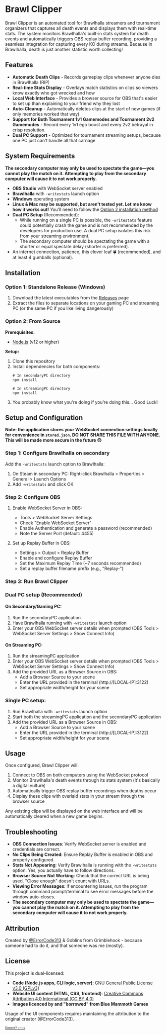 # Brawl Clipper

Brawl Clipper is an automated tool for Brawlhalla streamers and tournament organizers that captures all death events and displays them with real-time stats. The system monitors Brawlhalla's built-in stats system for death events and automatically triggers OBS replay buffer recording, providing a seamless integration for capturing every KO during streams. Because in Brawlhalla, death is just another statistic worth collecting!

## Features

- **Automatic Death Clips** - Records gameplay clips whenever anyone dies in Brawlhalla (RIP)
- **Real-time Stats Display** - Overlays match statistics on clips so viewers know exactly who got wrecked and how
- **Local Web Interface** - Provides a browser source for OBS that's easier to set up than explaining to your friend why they lost
- **Auto-Cleanup** - Automatically deletes clips at the start of new games (if only memories worked that way)
- **Support for Both Tournament 1v1 Gamemodes and Tournament 2v2 Gamemodes** - Record every 1v1 ego boost and every 2v2 betrayal in crisp resolution.
- **Dual PC Support** - Optimized for tournament streaming setups, because one PC just can't handle all that carnage

## System Requirements

**The secondary computer may only be used to spectate the game—you cannot play the match on it. Attempting to play from the secondary computer will cause it to not work properly.**

- **OBS Studio** with WebSocket server enabled
- **Brawlhalla** with `-writestats` launch option
- **Windows** operating system
- **Linux & Mac may be supported, but aren't tested yet. Let me know how it works out!** You'll need to follow the [Option 2 installation method](#option-2-from-source)
- **Dual PC Setup** (Recommended): 
  - While running on a single PC is possible, the `-writestats` feature could potentially crash the game and is not recommended by the developers for production use. A dual PC setup isolates this risk from your streaming environment.
  - The secondary computer should be spectating the game with a shorter or equal spectate delay (shorter is preferred).
- An internet connection, patience, this clover leaf 🍀 (recommended), and at least 4 gumballs (optional). 

## Installation

### Option 1: Standalone Release (Windows)

1. Download the latest executables from the [Releases](https://github.com/ErrorCode313/Brawl-Clipper/releases) page
2. Extract the files to separate locations on your gaming PC and streaming PC (or the same PC if you like living dangerously)

### Option 2: From Source

**Prerequisites:**
- [Node.js](https://nodejs.org/) (v12 or higher)

**Setup:**
1. Clone this repository
2. Install dependencies for both components:
   ```
   # In secondaryPC directory
   npm install
   
   # In streamingPC directory
   npm install
   ```
3. You probably know what you're doing if you're doing this... Good Luck!

## Setup and Configuration

**Note: the application stores your WebSocket connection settings locally for convenience in `stored.json`. DO NOT SHARE THIS FILE WITH ANYONE. This will be made more secure in the future 🙃**

### Step 1: Configure Brawlhalla on secondary

Add the `-writestats` launch option to Brawlhalla:

1. On Steam in secondary PC: Right-click Brawlhalla > Properties > General > Launch Options
2. Add `-writestats` and click OK

### Step 2: Configure OBS

1. Enable WebSocket Server in OBS:
   - Tools > WebSocket Server Settings
   - Check "Enable WebSocket Server"
   - Enable Authentication and generate a password (recommended)
   - Note the Server Port (default: 4455)

2. Set up Replay Buffer in OBS:
   - Settings > Output > Replay Buffer
   - Enable and configure Replay Buffer
   - Set the Maximum Replay Time (~7 seconds recommended)
   - Set a replay buffer filename prefix (e.g., "Replay-")

### Step 3: Run Brawl Clipper

### Dual PC setup (Recommended)
#### On Secondary/Gaming PC:
1. Run the secondaryPC application
2. Have Brawlhalla running with `-writestats` launch option
2. Enter your OBS WebSocket server details when prompted (OBS Tools > WebSocket Server Settings > Show Connect Info)

#### On Streaming PC:
1. Run the streamingPC application
2. Enter your OBS WebSocket server details when prompted (OBS Tools > WebSocket Server Settings > Show Connect Info)
3. Add the provided URL as a Browser Source in OBS:
   - Add a Browser Source to your scene
   - Enter the URL provided in the terminal (http://[LOCAL-IP]:3122)
   - Set appropriate width/height for your scene

### Single PC setup:
1. Run Brawlhalla with `-writestats` launch option
2. Start both the streamingPC application and the secondaryPC application
3. Add the provided URL as a Browser Source in OBS:
   - Add a Browser Source to your scene
   - Enter the URL provided in the terminal (http://[LOCAL-IP]:3122)
   - Set appropriate width/height for your scene

## Usage

Once configured, Brawl Clipper will:

1. Connect to OBS on both computers using the WebSocket protocol
2. Monitor Brawlhalla's death events through its stats system (it's basically a digital vulture)
3. Automatically trigger OBS replay buffer recordings when deaths occur
4. Display these clips with overlaid stats in your stream through the browser source

Any existing clips will be displayed on the web interface and will be automatically cleared when a new game begins.

## Troubleshooting

- **OBS Connection Issues**: Verify WebSocket server is enabled and credentials are correct. 
- **No Clips Being Created**: Ensure Replay Buffer is enabled in OBS and properly configured.
- **Stats Not Appearing**: Verify Brawlhalla is running with the `-writestats` option. Yes, you actually have to follow directions.
- **Browser Source Not Working**: Check that the correct URL is being used. "Close enough" doesn't count with URLs.
- **Viewing Error Messages**: If encountering issues, run the program through command prompt/terminal to see error messages before the window auto-closes. 
- **The secondary computer may only be used to spectate the game—you cannot play the match on it. Attempting to play from the secondary computer will cause it to not work properly.**

## Attribution

Created by [@ErrorCode313](https://x.com/ErrorCode313) & Goblins from Grimblehook - because someone had to do it, and that someone was me (mostly).

## License

This project is dual-licensed:

- **Code (Node.js apps, CLI logic, server)**: [GNU General Public License v3.0 (GPLv3)](LICENSE)
- **Website UI content (HTML, CSS, frontend)**: [Creative Commons Attribution 4.0 International (CC BY 4.0)](LICENSE-CC-BY)
- **Images licenced by and "borrowed" from Blue Mammoth Games**

Usage of the UI components requires maintaining the attribution to the original creator (@ErrorCode313).

<sub><sup>[Donate? 👉👈](https://buymeacoffee.com/errorcode)</sup></sub>